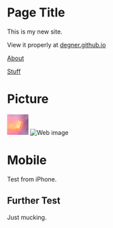# Page Title

This is my new site.

View it properly at [degner.github.io](https://degner.github.io)

[About](about.md)

[Stuff](Stuff.md)


# Picture

<img src="/light.png" width="50">

<img src="https://myoctocat.com/assets/images/base-octocat.svg" alt="Web image" width="50"/>









# Mobile

Test from iPhone. 

## Further Test

Just mucking.

